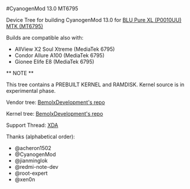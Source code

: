 #CyanogenMod 13.0 MT6795

Device Tree for building CyanogenMod 13.0 for [BLU Pure XL (P0010UU) MTK (MT6795)](http://www.gsmarena.com/blu_pure_xl-7558.php)

Builds are compatible also with:
- AllView X2 Soul Xtreme (MediaTek 6795)
- Condor Allure A100 (MediaTek 6795)
- Gionee Elife E8 (MediaTek 6795)

** NOTE **

This tree contains a PREBUILT KERNEL and RAMDISK. Kernel source is in experimental phase.


Vendor tree: [BemolxDevelopment's repo](https://github.com/BemolxDevelopment/android_vendor_BLU_BLU_PURE_XL)

Kernel tree: [BemolxDevelopment's repo](https://github.com/BemolxDevelopment/android_kernel_mediatek_mt6795)

Support Thread: [XDA](http://forum.xda-developers.com/pure-xl/development/rom-cyanogenmod-13-0-unofficial-booting-t3399357)

Thanks (alphabetical order):
- @acheron1502
- @CyanogenMod
- @jianminglok
- @redmi-note-dev
- @root-expert
- @xen0n

